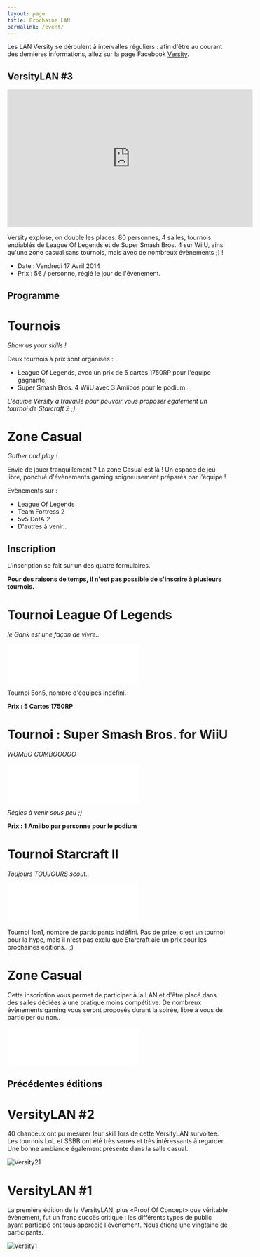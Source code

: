 ```yaml
---
layout: page
title: Prochaine LAN
permalink: /event/
---
```


Les LAN Versity se déroulent à intervalles réguliers : afin d'être au courant des dernières informations, allez sur la page Facebook [Versity](https://www.facebook.com/pages/Versity/356084237886814).

VersityLAN #3
-

<iframe width="560" height="315" src="https://www.youtube.com/embed/bPcK4Bq0_80" frameborder="0" allowfullscreen></iframe>

Versity explose, on double les places.
80 personnes, 4 salles, tournois endiablés de League Of Legends et de Super Smash Bros. 4 sur WiiU, ainsi qu'une zone casual sans tournois, mais avec de nombreux évènements ;) !


* Date : Vendredi 17 Avril 2014
* Prix : 5€ / personne, réglé le jour de l'évènement.

Programme
-

Tournois
=

_Show us your skills !_

Deux tournois à prix sont organisés : 

* League Of Legends, avec un prix de 5 cartes 1750RP pour l'équipe gagnante, 
* Super Smash Bros. 4 WiiU avec 3 Amiibos pour le podium.

_L'équipe Versity à travaillé pour pouvoir vous proposer également un tournoi de Starcraft 2 ;)_

Zone Casual
=

_Gather and play !_

Envie de jouer tranquillement ? La zone Casual est là ! Un espace de jeu libre, ponctué d'évènements gaming soigneusement préparés par l'équipe ! 

Evènements sur :

* League Of Legends
* Team Fortress 2
* 5v5 DotA 2
* D'autres à venir..


Inscription
-

L'inscription se fait sur un des quatre formulaires.

**Pour des raisons de temps, il n'est pas possible de s'inscrire à plusieurs tournois.**

Tournoi League Of Legends 
=

_le Gank est une façon de vivre.._


<iframe width="300" height="88" src="//www.toornament.com/widget/tournaments/55127907150ba0153d8b4569/registration" frameborder="0" allowfullscreen></iframe> 

Tournoi 5on5, nombre d'équipes indéfini.

__Prix : 5 Cartes 1750RP__
 

Tournoi : Super Smash Bros. for WiiU
=
_WOMBO COMBOOOOO_

<iframe width="300" height="88" src="//www.toornament.com/widget/tournaments/55127b20150ba0f6148b45af/registration" frameborder="0" allowfullscreen></iframe> 

_Règles à venir sous peu ;)_

__Prix : 1 Amiibo par personne pour le podium__



Tournoi Starcraft II
=

_Toujours TOUJOURS scout.._

<iframe width="300" height="88" src="//www.toornament.com/widget/tournaments/55127f7d150ba0153d8b45b4/registration?_locale=fr_FR" frameborder="0" allowfullscreen></iframe> 

Tournoi 1on1, nombre de participants indéfini. 
Pas de prize, c'est un tournoi pour la hype, mais il n'est pas exclu que Starcraft aie un prix pour les prochaines éditions.. ;)

Zone Casual
=
	
Cette inscription vous permet de participer à la LAN et d'être placé dans des salles dédiées à une pratique moins compétitive. De nombreux évènements gaming vous seront proposés durant la soirée, libre à vous de participer ou non..

<iframe width="300" height="88" src="//www.toornament.com/widget/tournaments/55156e71150ba0674c8b4569/registration?_locale=fr_FR" frameborder="0" allowfullscreen></iframe> 

Précédentes éditions
-

VersityLAN #2
=

40 chanceux ont pu mesurer leur skill lors de cette VersityLAN survoltée. Les tournois LoL et SSBB ont été très serrés et très intéressants à regarder. Une bonne ambiance également présente dans la salle casual. 

![Versity21](../img/v2_duhaut.jpg)

VersityLAN #1
=

La première édition de la VersityLAN, plus «Proof Of Concept» que véritable évènement, fut un franc succès critique : les différents types de public ayant participé ont tous apprécié l'évènement. Nous étions une vingtaine de participants.

![Versity1](../img/v1_money.jpg)
